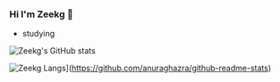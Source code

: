 ### Hi I'm Zeekg 👋

- studying
<!--
**ZiKng-Coding/ZiKng-Coding** is a ✨ _special_ ✨ repository because its `README.md` (this file) appears on your GitHub profile.

Here are some ideas to get you started:

- 🔭 I’m currently working on ...
- 🌱 I’m currently learning ...
- 👯 I’m looking to collaborate on ...
- 🤔 I’m looking for help with ...
- 💬 Ask me about ...
- 📫 How to reach me: ...
- 😄 Pronouns: ...
- ⚡ Fun fact: ...
-->

![Zeekg's GitHub stats](https://github-readme-stats.vercel.app/api?username=Zeekg&show_icons=true&theme=radical)

![Zeekg Langs](https://github-readme-stats.vercel.app/api/top-langs/?username=Zeekg&layout=compact)](https://github.com/anuraghazra/github-readme-stats)
